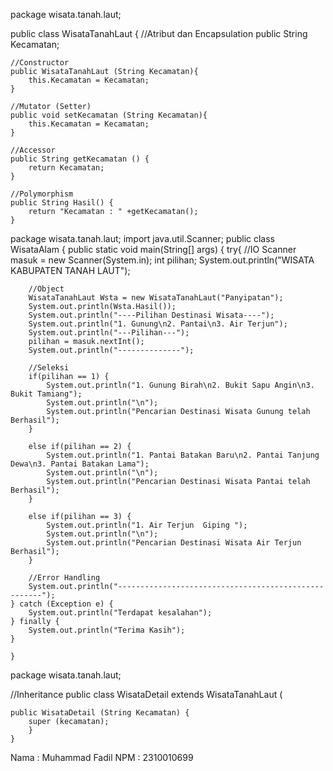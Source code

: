 package wisata.tanah.laut;

public class WisataTanahLaut {
    //Atribut dan Encapsulation
    public String Kecamatan;
    
    //Constructor
    public WisataTanahLaut (String Kecamatan){
        this.Kecamatan = Kecamatan;
    }
    
    //Mutator (Setter)
    public void setKecamatan (String Kecamatan){
        this.Kecamatan = Kecamatan;
    }

    //Accessor
    public String getKecamatan () {
        return Kecamatan;
    }
    
    //Polymorphism
    public String Hasil() {
        return "Kecamatan : " +getKecamatan();
    }




package wisata.tanah.laut;
import java.util.Scanner;
public class WisataAlam {
    public static void main(String[] args) {
    try{
        //IO
        Scanner masuk = new Scanner(System.in);
        int pilihan;
        System.out.println("WISATA KABUPATEN TANAH LAUT");
        
        //Object
        WisataTanahLaut Wsta = new WisataTanahLaut("Panyipatan");
        System.out.println(Wsta.Hasil());
        System.out.println("----Pilihan Destinasi Wisata----");
        System.out.println("1. Gunung\n2. Pantai\n3. Air Terjun");
        System.out.println("---Pilihan---");
        pilihan = masuk.nextInt();
        System.out.println("--------------");
        
        //Seleksi
        if(pilihan == 1) {
            System.out.println("1. Gunung Birah\n2. Bukit Sapu Angin\n3. Bukit Tamiang");
            System.out.println("\n");
            System.out.println("Pencarian Destinasi Wisata Gunung telah Berhasil");
        }
        
        else if(pilihan == 2) {
            System.out.println("1. Pantai Batakan Baru\n2. Pantai Tanjung Dewa\n3. Pantai Batakan Lama");
            System.out.println("\n");
            System.out.println("Pencarian Destinasi Wisata Pantai telah Berhasil");
        }
        
        else if(pilihan == 3) {
            System.out.println("1. Air Terjun  Giping ");
            System.out.println("\n");
            System.out.println("Pencarian Destinasi Wisata Air Terjun Berhasil");
        }
        
        //Error Handling
        System.out.println("-----------------------------------------------------");      
    } catch (Exception e) {
        System.out.println("Terdapat kesalahan");    
    } finally {
        System.out.println("Terima Kasih");
    }
     
    }

package wisata.tanah.laut;

//Inheritance
public class WisataDetail extends WisataTanahLaut (

    public WisataDetail (String Kecamatan) {
        super (kecamatan);
        }
    }

Nama : Muhammad Fadil
NPM : 2310010699

  
